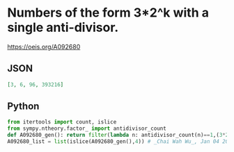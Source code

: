 # Numbers of the form 3\*2^k with a single anti\-divisor\.
https://oeis.org/A092680
## JSON
```JSON
[3, 6, 96, 393216]
```
## Python
```Python
from itertools import count, islice
from sympy.ntheory.factor_ import antidivisor_count
def A092680_gen(): return filter(lambda n: antidivisor_count(n)==1,(3*2**k for k in count(0)))
A092680_list = list(islice(A092680_gen(),4)) # _Chai Wah Wu_, Jan 04 2022
```
